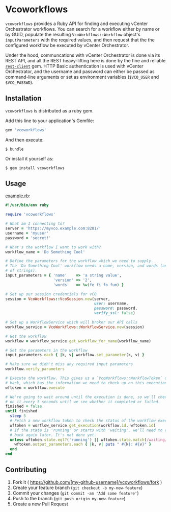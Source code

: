 # Vcoworkflows

`vcoworkflows` provides a Ruby API for finding and executing vCenter
Orchestrator workflows. You can search for a workflow either by name or
by GUID, populate the resulting `VcoWorkflows::Workflow` object's
`inputParameters` with the required values, and then request that the
the configured workflow be executed by vCenter Orchestrator.

Under the hood, communcations with vCenter Orchestrator is done via its
REST API, and all the REST heavy-lifting here is done by the fine and reliable
[`rest-client`](https://rubygems.org/gems/rest-client) gem. HTTP Basic
authentication is used with vCenter Orchestrator, and the username and
password can either be passed as command-line arguments or set as environment
variables (`$VCO_USER` and `$VCO_PASSWD`).


## Installation

`vcoworkflows` is distributed as a ruby gem.

Add this line to your application's Gemfile:

```ruby
gem 'vcoworkflows'
```

And then execute:

    $ bundle

Or install it yourself as:

    $ gem install vcoworkflows

## Usage

[example.rb](example.rb):

```ruby
#!/usr/bin/env ruby

require 'vcoworkflows'

# What am I connecting to?
server = 'https://myvco.example.com:8281/'
username = 'myuser'
password = 'secret!'

# What's the workflow I want to work with?
workflow_name = 'Do Something Cool'

# Define the parameters for the workflow which we need to supply.
# The 'Do Something Cool' workflow needs a name, version, and words (an array
# of strings).
input_parameters = { 'name'    => 'a string value',
                     'version' => '2',
                     'words'   => %w(fe fi fo fum) }

# Set up our session credentials for vCO
session = VcoWorkflows::VcoSession.new(server,
                                       user: username,
                                       password: password,
                                       verify_ssl: false)

# Set up a WorkflowService which will broker our API calls
workflow_service = VcoWorkflows::WorkflowService.new(session)

# Get the workflow
workflow = workflow_service.get_workflow_for_name(workflow_name)

# Set the parameters in the workflow
input_parameters.each { |k, v| workflow.set_parameter(k, v) }

# Make sure we didn't miss any required input parameters
workflow.verify_parameters

# Execute the workflow. This gives us a `VcoWorkflows::WorkflowToken` object
# back, which has the information we need to check up on this execution later.
wftoken = workflow.execute

# We're going to wait around until the execution is done, so we'll check
# on it every 5 seconds until we see whether it completed or failed.
finished = false
until finished
  sleep 5
  # Fetch a new workflow token to check the status of the workflow execution
  wftoken = worflow_service.get_execution(workflow.id, wftoken.id)
  # If the state is 'running' or starts with 'waiting', we'll need to check
  # back again later. It's not done yet.
  unless wftoken.state.eql?('running') || wftoken.state.match(/waiting/)
    wftoken.output_parameters.each { |k, v| puts " #{k}: #{v}" }
  end
end
```

## Contributing

1. Fork it ( https://github.com/[my-github-username]/vcoworkflows/fork )
2. Create your feature branch (`git checkout -b my-new-feature`)
3. Commit your changes (`git commit -am 'Add some feature'`)
4. Push to the branch (`git push origin my-new-feature`)
5. Create a new Pull Request
